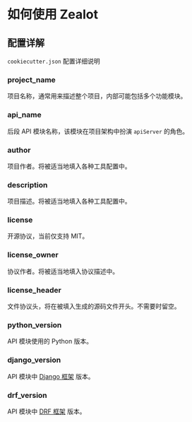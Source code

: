 # 如何使用 Zealot

## 配置详解

`cookiecutter.json` 配置详细说明

### project_name

项目名称，通常用来描述整个项目，内部可能包括多个功能模块。

### api_name

后段 API 模块名称，该模块在项目架构中扮演 `apiServer` 的角色。

### author

项目作者。将被适当地填入各种工具配置中。

### description

项目描述。将被适当地填入各种工具配置中。

### license

开源协议，当前仅支持 MIT。

### license_owner

协议作者。将被适当地填入协议描述中。

### license_header

文件协议头，将在被填入生成的源码文件开头。不需要时留空。

### python_version

API 模块使用的 Python 版本。

### django_version

API 模块中 [Django 框架](https://www.djangoproject.com/) 版本。

### drf_version

API 模块中 [DRF 框架](https://www.django-rest-framework.org/) 版本。